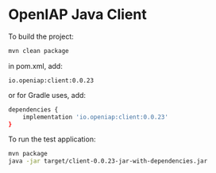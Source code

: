# OpenIAP Java Client

To build the project:
```bash
mvn clean package
```

in pom.xml, add:
```
io.openiap:client:0.0.23
```

or for Gradle uses, add:
```bash
dependencies {
    implementation 'io.openiap:client:0.0.23'
}
```

To run the test application:
```bash
mvn package
java -jar target/client-0.0.23-jar-with-dependencies.jar
```

